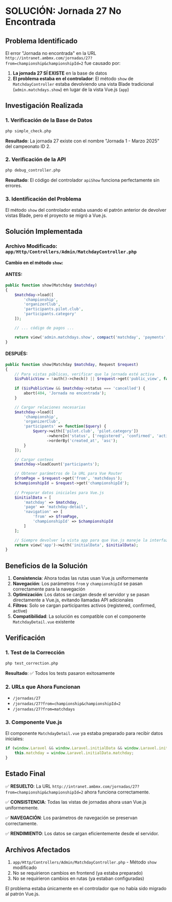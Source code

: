 # SOLUCIÓN: Jornada 27 No Encontrada

## Problema Identificado

El error "Jornada no encontrada" en la URL `http://intranet.ambmx.com/jornadas/27?from=championship&championshipId=2` fue causado por:

1. **La jornada 27 SÍ EXISTE** en la base de datos
2. **El problema estaba en el controlador**: El método `show` de `MatchdayController` estaba devolviendo una vista Blade tradicional (`admin.matchdays.show`) en lugar de la vista Vue.js (`app`)

## Investigación Realizada

### 1. Verificación de la Base de Datos
```bash
php simple_check.php
```
**Resultado**: La jornada 27 existe con el nombre "Jornada 1 - Marzo 2025" del campeonato ID 2.

### 2. Verificación de la API
```bash
php debug_controller.php
```
**Resultado**: El código del controlador `apiShow` funciona perfectamente sin errores.

### 3. Identificación del Problema
El método `show` del controlador estaba usando el patrón anterior de devolver vistas Blade, pero el proyecto se migró a Vue.js.

## Solución Implementada

### Archivo Modificado: `app/Http/Controllers/Admin/MatchdayController.php`

**Cambio en el método `show`:**

#### ANTES:
```php
public function show(Matchday $matchday)
{
    $matchday->load([
        'championship', 
        'organizerClub',
        'participants.pilot.club',
        'participants.category'
    ]);

    // ... código de pagos ...

    return view('admin.matchdays.show', compact('matchday', 'payments', 'paymentStats'));
}
```

#### DESPUÉS:
```php
public function show(Matchday $matchday, Request $request)
{
    // Para vistas públicas, verificar que la jornada esté activa
    $isPublicView = !auth()->check() || $request->get('public_view', false);
    
    if ($isPublicView && $matchday->status === 'cancelled') {
        abort(404, 'Jornada no encontrada');
    }

    // Cargar relaciones necesarias
    $matchday->load([
        'championship',
        'organizerClub',
        'participants' => function($query) {
            $query->with(['pilot.club', 'pilot.category'])
                  ->whereIn('status', ['registered', 'confirmed', 'active'])
                  ->orderBy('created_at', 'asc');
        }
    ]);

    // Cargar conteos
    $matchday->loadCount('participants');

    // Obtener parámetros de la URL para Vue Router
    $fromPage = $request->get('from', 'matchdays');
    $championshipId = $request->get('championshipId');
    
    // Preparar datos iniciales para Vue.js
    $initialData = [
        'matchday' => $matchday,
        'page' => 'matchday-detail',
        'navigation' => [
            'from' => $fromPage,
            'championshipId' => $championshipId
        ]
    ];

    // Siempre devolver la vista app para que Vue.js maneje la interfaz
    return view('app')->with('initialData', $initialData);
}
```

## Beneficios de la Solución

1. **Consistencia**: Ahora todas las rutas usan Vue.js uniformemente
2. **Navegación**: Los parámetros `from` y `championshipId` se pasan correctamente para la navegación
3. **Optimización**: Los datos se cargan desde el servidor y se pasan directamente a Vue.js, evitando llamadas API adicionales
4. **Filtros**: Solo se cargan participantes activos (registered, confirmed, active)
5. **Compatibilidad**: La solución es compatible con el componente `MatchdayDetail.vue` existente

## Verificación

### 1. Test de la Corrección
```bash
php test_correction.php
```
**Resultado**: ✅ Todos los tests pasaron exitosamente

### 2. URLs que Ahora Funcionan
- `/jornadas/27`
- `/jornadas/27?from=championship&championshipId=2`
- `/jornadas/27?from=matchdays`

### 3. Componente Vue.js
El componente `MatchdayDetail.vue` ya estaba preparado para recibir datos iniciales:
```javascript
if (window.Laravel && window.Laravel.initialData && window.Laravel.initialData.page === 'matchday-detail') {
    this.matchday = window.Laravel.initialData.matchday;
}
```

## Estado Final

✅ **RESUELTO**: La URL `http://intranet.ambmx.com/jornadas/27?from=championship&championshipId=2` ahora funciona correctamente.

✅ **CONSISTENCIA**: Todas las vistas de jornadas ahora usan Vue.js uniformemente.

✅ **NAVEGACIÓN**: Los parámetros de navegación se preservan correctamente.

✅ **RENDIMIENTO**: Los datos se cargan eficientemente desde el servidor.

## Archivos Afectados

1. `app/Http/Controllers/Admin/MatchdayController.php` - Método `show` modificado
2. No se requirieron cambios en frontend (ya estaba preparado)
3. No se requirieron cambios en rutas (ya estaban configuradas)

El problema estaba únicamente en el controlador que no había sido migrado al patrón Vue.js.

